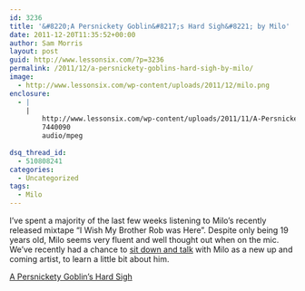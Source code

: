 ```yaml
---
id: 3236
title: '&#8220;A Persnickety Goblin&#8217;s Hard Sigh&#8221; by Milo'
date: 2011-12-20T11:35:52+00:00
author: Sam Morris
layout: post
guid: http://www.lessonsix.com/?p=3236
permalink: /2011/12/a-persnickety-goblins-hard-sigh-by-milo/
image:
  - http://www.lessonsix.com/wp-content/uploads/2011/12/milo.png
enclosure:
  - |
    |
        http://www.lessonsix.com/wp-content/uploads/2011/11/A-Persnickety-Goblins-Hard-Sigh.mp3
        7440090
        audio/mpeg
        
dsq_thread_id:
  - 510808241
categories:
  - Uncategorized
tags:
  - Milo
---
```

I&#8217;ve spent a majority of the last few weeks listening to Milo&#8217;s recently released mixtape &#8220;I Wish My Brother Rob was Here&#8221;. Despite only being 19 years old, Milo seems very fluent and well thought out when on the mic. We&#8217;ve recently had a chance to [sit down and talk](http://www.lessonsix.com/2011/12/introducing-milo/) with Milo as a new up and coming artist, to learn a little bit about him.

[A Persnickety Goblin&#8217;s Hard Sigh](http://www.lessonsix.com/wp-content/uploads/2011/11/A-Persnickety-Goblins-Hard-Sigh.mp3)